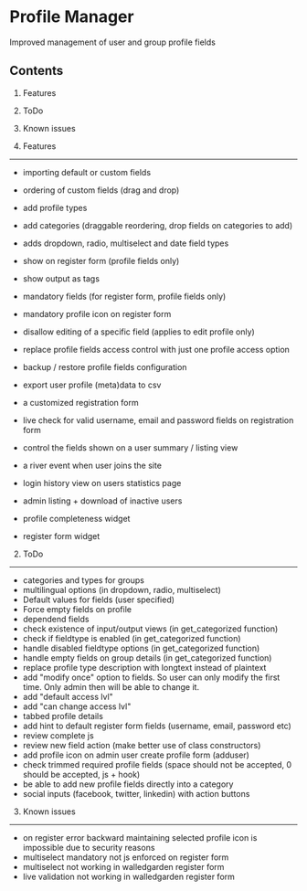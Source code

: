 Profile Manager
===============

Improved management of user and group profile fields

Contents
--------

1. Features
2. ToDo
3. Known issues

1. Features
-----------

- importing default or custom fields
- ordering of custom fields (drag and drop)
- add profile types
- add categories (draggable reordering, drop fields on categories to add)
- adds dropdown, radio, multiselect and date field types
- show on register form (profile fields only)
- show output as tags
- mandatory fields (for register form, profile fields only)
- mandatory profile icon on register form
- disallow editing of a specific field (applies to edit profile only)
- replace profile fields access control with just one profile access option
- backup / restore profile fields configuration
- export user profile (meta)data to csv
- a customized registration form
- live check for valid username, email and password fields on registration form
- control the fields shown on a user summary / listing view
- a river event when user joins the site
- login history view on users statistics page
- admin listing + download of inactive users

- profile completeness widget
- register form widget

2. ToDo
-------

- categories and types for groups
- multilingual options (in dropdown, radio, multiselect)
- Default values for fields (user specified)
- Force empty fields on profile
- dependend fields
- check existence of input/output views (in get_categorized function)
- check if fieldtype is enabled (in get_categorized function)
- handle disabled fieldtype options (in get_categorized function)
- handle empty fields on group details (in get_categorized function)
- replace profile type description with longtext instead of plaintext
- add "modify once" option to fields. So user can only modify the first time. Only admin then will be able to change it.
- add "default access lvl"
- add "can change access lvl"
- tabbed profile details
- add hint to default register form fields (username, email, password etc)
- review complete js
- review new field action (make better use of class constructors)
- add profile icon on admin user create profile form (adduser)
- check trimmed required profile fields (space should not be accepted, 0 should be accepted, js + hook)
- be able to add new profile fields directly into a category
- social inputs (facebook, twitter, linkedin) with action buttons
	
3. Known issues
---------------

- on register error backward maintaining selected profile icon is impossible due to security reasons 
- multiselect mandatory not js enforced on register form
- multiselect not working in walledgarden register form
- live validation not working in walledgarden register form